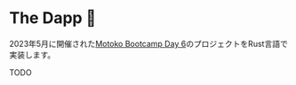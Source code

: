 # The Dapp 🚀

2023年5月に開催された[Motoko Bootcamp Day 6](https://github.com/motoko-bootcamp/motoko-starter/blob/main/days/day-6/project/README.md)のプロジェクトをRust言語で実装します。

TODO
